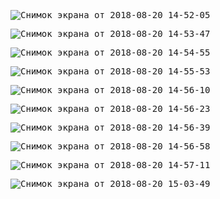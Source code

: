 <kbd>![Снимок экрана от 2018-08-20 14-52-05](%D0%A1%D0%BD%D0%B8%D0%BC%D0%BE%D0%BA%20%D1%8D%D0%BA%D1%80%D0%B0%D0%BD%D0%B0%20%D0%BE%D1%82%202018-08-20%2014-52-05.png)</kbd>

<kbd>![Снимок экрана от 2018-08-20 14-53-47](%D0%A1%D0%BD%D0%B8%D0%BC%D0%BE%D0%BA%20%D1%8D%D0%BA%D1%80%D0%B0%D0%BD%D0%B0%20%D0%BE%D1%82%202018-08-20%2014-53-47.png)</kbd>

<kbd>![Снимок экрана от 2018-08-20 14-54-55](%D0%A1%D0%BD%D0%B8%D0%BC%D0%BE%D0%BA%20%D1%8D%D0%BA%D1%80%D0%B0%D0%BD%D0%B0%20%D0%BE%D1%82%202018-08-20%2014-54-55.png)</kbd>

<kbd>![Снимок экрана от 2018-08-20 14-55-53](%D0%A1%D0%BD%D0%B8%D0%BC%D0%BE%D0%BA%20%D1%8D%D0%BA%D1%80%D0%B0%D0%BD%D0%B0%20%D0%BE%D1%82%202018-08-20%2014-55-53.png)</kbd>

<kbd>![Снимок экрана от 2018-08-20 14-56-10](%D0%A1%D0%BD%D0%B8%D0%BC%D0%BE%D0%BA%20%D1%8D%D0%BA%D1%80%D0%B0%D0%BD%D0%B0%20%D0%BE%D1%82%202018-08-20%2014-56-10.png)</kbd>

<kbd>![Снимок экрана от 2018-08-20 14-56-23](%D0%A1%D0%BD%D0%B8%D0%BC%D0%BE%D0%BA%20%D1%8D%D0%BA%D1%80%D0%B0%D0%BD%D0%B0%20%D0%BE%D1%82%202018-08-20%2014-56-23.png)</kbd>

<kbd>![Снимок экрана от 2018-08-20 14-56-39](%D0%A1%D0%BD%D0%B8%D0%BC%D0%BE%D0%BA%20%D1%8D%D0%BA%D1%80%D0%B0%D0%BD%D0%B0%20%D0%BE%D1%82%202018-08-20%2014-56-39.png)</kbd>

<kbd>![Снимок экрана от 2018-08-20 14-56-58](%D0%A1%D0%BD%D0%B8%D0%BC%D0%BE%D0%BA%20%D1%8D%D0%BA%D1%80%D0%B0%D0%BD%D0%B0%20%D0%BE%D1%82%202018-08-20%2014-56-58.png)</kbd>

<kbd>![Снимок экрана от 2018-08-20 14-57-11](%D0%A1%D0%BD%D0%B8%D0%BC%D0%BE%D0%BA%20%D1%8D%D0%BA%D1%80%D0%B0%D0%BD%D0%B0%20%D0%BE%D1%82%202018-08-20%2014-57-11.png)</kbd>

<kbd>![Снимок экрана от 2018-08-20 15-03-49](%D0%A1%D0%BD%D0%B8%D0%BC%D0%BE%D0%BA%20%D1%8D%D0%BA%D1%80%D0%B0%D0%BD%D0%B0%20%D0%BE%D1%82%202018-08-20%2015-03-49.png)</kbd>

